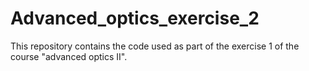 # Advanced_optics_exercise_2

This repository contains the code used as part of the exercise 1 of the course "advanced optics II".
